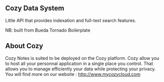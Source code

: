 ## Cozy Data System

Little API that provides indexation and full-text search features. 

NB: built from Bueda Tornado Boilerplate

## About Cozy

Cozy Notes is suited to be deployed on the Cozy platform. Cozy allow you to 
host all your personnal application in a single place you control. 
That allows you to manage efficiently your data while protecting your privacy.
You will find more on our website : http://www.mycozycloud.com

